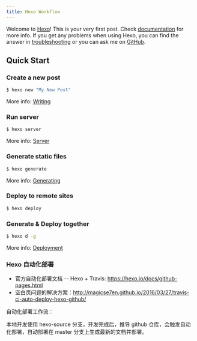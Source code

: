 ```yaml
---
title: Hexo Workflow
---
```

Welcome to [Hexo](https://hexo.io/)! This is your very first post. Check [documentation](https://hexo.io/docs/) for more info. If you get any problems when using Hexo, you can find the answer in [troubleshooting](https://hexo.io/docs/troubleshooting.html) or you can ask me on [GitHub](https://github.com/hexojs/hexo/issues).

## Quick Start

### Create a new post

``` bash
$ hexo new "My New Post"
```

More info: [Writing](https://hexo.io/docs/writing.html)

### Run server

``` bash
$ hexo server
```

More info: [Server](https://hexo.io/docs/server.html)

### Generate static files

``` bash
$ hexo generate
```

More info: [Generating](https://hexo.io/docs/generating.html)

### Deploy to remote sites

``` bash
$ hexo deploy
```

### Generate & Deploy together

``` bash
$ hexo d -g
```

More info: [Deployment](https://hexo.io/docs/deployment.html)

### Hexo 自动化部署

* 官方自动化部署文档 -- Hexo + Travis: https://hexo.io/docs/github-pages.html
* 空白页问题的解决方案：http://magicse7en.github.io/2016/03/27/travis-ci-auto-deploy-hexo-github/

自动化部署工作流：

本地开发使用 hexo-source 分支，开发完成后，推导 github 仓库，会触发自动化部署，自动部署在 master 分支上生成最新的文档并部署。
